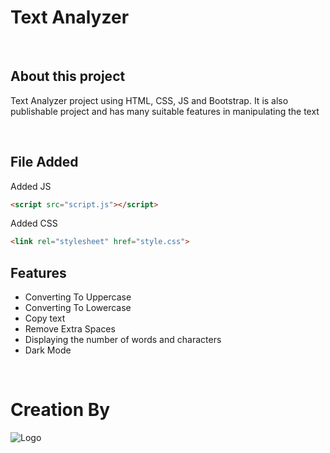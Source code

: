 
# Text Analyzer

&nbsp;

## About this project

Text Analyzer project using HTML, CSS, JS and Bootstrap. It is also publishable project and has many suitable features in manipulating the text 

&nbsp;


## File Added

Added JS

````Html
<script src="script.js"></script>
````
Added CSS

````Html
<link rel="stylesheet" href="style.css">
````


## Features

- Converting To Uppercase
- Converting To Lowercase
- Copy text
- Remove Extra Spaces
- Displaying the number of words and characters
- Dark Mode



&nbsp;

# Creation By



![Logo](https://img.icons8.com/ios-glyphs/344/keyboard.png)


